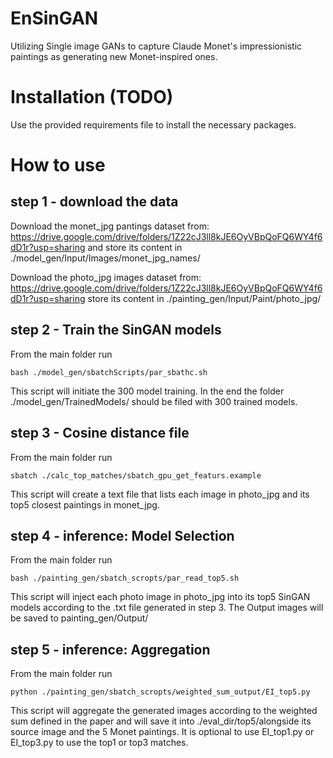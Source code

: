 # EnSinGAN
Utilizing Single image GANs to capture Claude Monet's impressionistic paintings as generating new Monet-inspired ones.

# Installation (TODO)
Use the provided requirements file to install the necessary packages.

# How to use
## step 1 - download the data
Download the monet_jpg pantings dataset from: https://drive.google.com/drive/folders/1Z22cJ3ll8kJE6OyVBpQoFQ6WY4f6dD1r?usp=sharing
and store its content in ./model_gen/Input/Images/monet_jpg_names/ 

Download the photo_jpg images dataset from: https://drive.google.com/drive/folders/1Z22cJ3ll8kJE6OyVBpQoFQ6WY4f6dD1r?usp=sharing
store its content in ./painting_gen/Input/Paint/photo_jpg/

## step 2 - Train the SinGAN models
From the main folder run
```
bash ./model_gen/sbatchScripts/par_sbathc.sh
```
This script will initiate the 300 model training. In the end the folder ./model_gen/TrainedModels/ should be filed with 300 trained models.


## step 3 - Cosine distance file
From the main folder run
```
sbatch ./calc_top_matches/sbatch_gpu_get_featurs.example
```
This script will create a text file that lists each image in photo_jpg and its top5 closest paintings in monet_jpg.

## step 4 - inference: Model Selection
From the main folder run
```
bash ./painting_gen/sbatch_scropts/par_read_top5.sh
```
This script will inject each photo image in photo_jpg into its top5 SinGAN models according to the .txt file generated in step 3. The Output images will be saved to painting_gen/Output/

## step 5 - inference: Aggregation
From the main folder run
```
python ./painting_gen/sbatch_scropts/weighted_sum_output/EI_top5.py
```
This script will aggregate the generated images according to the weighted sum defined in the paper and will save it into ./eval_dir/top5/alongside its source image and the 5 Monet paintings. It is optional to use EI_top1.py or EI_top3.py to use the top1 or top3 matches.
